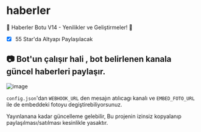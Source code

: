 # haberler
📰 Haberler Botu V14 - Yenilikler ve Geliştirmeler! 🚀

- [x] 55 Star'da Altyapı Paylaşılacak
## 📷 Bot'un çalışır hali , bot belirlenen kanala güncel haberleri paylaşır.
![image](https://i.hizliresim.com/3rs9eh0.png)

`config.json`'dan `WEBHOOK_URL` den mesajın atılıcagı kanalı ve  `EMBED_FOTO_URL` ile de embeddeki fotoyu degiştirebiliyorsunuz. 

Yayınlanana kadar güncelleme gelebilir,
Bu projenin izinsiz kopyalanıp paylaşılması/satılması kesinlikle yasaktır.

